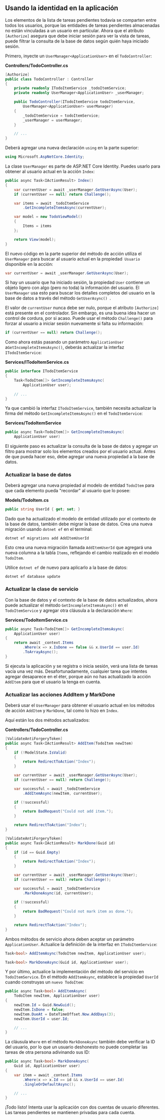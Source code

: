 ## Usando la identidad en la aplicación

Los elementos de la lista de tareas pendientes todavía se comparten entre todos los usuarios, porque las entidades de tareas pendientes almacenadas no están vinculadas a un usuario en particular. Ahora que el atributo `[Authorize]` asegura que debe iniciar sesión para ver la vista de tareas, puede filtrar la consulta de la base de datos según quién haya iniciado sesión.

Primero, inyecte un `UserManager<ApplicationUser>` en el `TodoController`:

**Controllers/TodoController.cs**

```csharp
[Authorize]
public class TodoController : Controller
{
    private readonly ITodoItemService _todoItemService;
    private readonly UserManager<ApplicationUser> _userManager;

    public TodoController(ITodoItemService todoItemService,
        UserManager<ApplicationUser> userManager)
    {
        _todoItemService = todoItemService;
        _userManager = userManager;
    }

    // ...
}
```

Deberá agregar una nueva declaración `using` en la parte superior:

```csharp
using Microsoft.AspNetCore.Identity;
```

La clase `UserManager` es parte de ASP.NET Core Identity. Puedes usarlo para obtener al usuario actual en la acción `Index`:

```csharp
public async Task<IActionResult> Index()
{
    var currentUser = await _userManager.GetUserAsync(User);
    if (currentUser == null) return Challenge();

    var items = await _todoItemService
        .GetIncompleteItemsAsync(currentUser);

    var model = new TodoViewModel()
    {
        Items = items
    };

    return View(model);
}
```

El nuevo código en la parte superior del método de acción utiliza el `UserManager` para buscar al usuario actual en la propiedad` Usuario` disponible en la acción:

```csharp
var currentUser = await _userManager.GetUserAsync(User);
```

Si hay un usuario que ha iniciado sesión, la propiedad `User` contiene un objeto ligero con algo (pero no toda) la información del usuario. El `UserManager` usa esto para buscar los detalles completos del usuario en la base de datos a través del método `GetUserAsync() `.

El valor de `currentUser` nunca debe ser nulo, porque el atributo `[Authorize]` está presente en el controlador. Sin embargo, es una buena idea hacer un control de cordura, por si acaso. Puede usar el método `Challenge()` para forzar al usuario a iniciar sesión nuevamente si falta su información:

```csharp
if (currentUser == null) return Challenge();
```

Como ahora estás pasando un parámetro `ApplicationUser` a` GetIncompleteItemsAsync() `, deberás actualizar la interfaz `ITodoItemService`:

**Services/ITodoItemService.cs**

```csharp
public interface ITodoItemService
{
    Task<TodoItem[]> GetIncompleteItemsAsync(
        ApplicationUser user);
    
    // ...
}
```

Ya que cambió la interfaz `ITodoItemService`, también necesita actualizar la firma del método `GetIncompleteItemsAsync()` en el `TodoItemService`:

**Services/TodoItemService**

```csharp
public async Task<TodoItem[]> GetIncompleteItemsAsync(
    ApplicationUser user)
```

El siguiente paso es actualizar la consulta de la base de datos y agregar un filtro para mostrar solo los elementos creados por el usuario actual. Antes de que pueda hacer eso, debe agregar una nueva propiedad a la base de datos.

### Actualizar la base de datos

Deberá agregar una nueva propiedad al modelo de entidad `TodoItem` para que cada elemento pueda "recordar" al usuario que lo posee:

**Models/TodoItem.cs**

```csharp
public string UserId { get; set; }
```

Dado que ha actualizado el modelo de entidad utilizado por el contexto de la base de datos, también debe migrar la base de datos. Crea una nueva migración usando `dotnet ef` en el terminal:

```
dotnet ef migrations add AddItemUserId
```

Esto crea una nueva migración llamada `AddItemUserId` que agregará una nueva columna a la tabla `Items`, reflejando el cambio realizado en el modelo `TodoItem`.

Utilice `dotnet ef` de nuevo para aplicarlo a la base de datos:

```
dotnet ef database update
```

### Actualizar la clase de servicio

Con la base de datos y el contexto de la base de datos actualizados, ahora puede actualizar el método `GetIncompleteItemsAsync()` en el `TodoItemService` y agregar otra cláusula a la declaración `Where`:

**Services/TodoItemService.cs**

```csharp
public async Task<TodoItem[]> GetIncompleteItemsAsync(
    ApplicationUser user)
{
    return await _context.Items
        .Where(x => x.IsDone == false && x.UserId == user.Id)
        .ToArrayAsync();
}
```

Si ejecuta la aplicación y se registra o inicia sesión, verá una lista de tareas vacía una vez más. Desafortunadamente, cualquier tarea que intentes agregar desaparece en el éter, porque aún no has actualizado la acción `AddItem` para que el usuario la tenga en cuenta.

### Actualizar las acciones AddItem y MarkDone

Deberá usar el `UserManager` para obtener el usuario actual en los métodos de acción `AddItem` y `MarkDone`, tal como lo hizo en `Index`.

Aquí están los dos métodos actualizados:

**Controllers/TodoController.cs**

```csharp
[ValidateAntiForgeryToken]
public async Task<IActionResult> AddItem(TodoItem newItem)
{
    if (!ModelState.IsValid)
    {
        return RedirectToAction("Index");
    }

    var currentUser = await _userManager.GetUserAsync(User);
    if (currentUser == null) return Challenge();

    var successful = await _todoItemService
        .AddItemAsync(newItem, currentUser);

    if (!successful)
    {
        return BadRequest("Could not add item.");
    }

    return RedirectToAction("Index");
}

[ValidateAntiForgeryToken]
public async Task<IActionResult> MarkDone(Guid id)
{
    if (id == Guid.Empty)
    {
        return RedirectToAction("Index");
    }

    var currentUser = await _userManager.GetUserAsync(User);
    if (currentUser == null) return Challenge();

    var successful = await _todoItemService
        .MarkDoneAsync(id, currentUser);
    
    if (!successful)
    {
        return BadRequest("Could not mark item as done.");
    }

    return RedirectToAction("Index");
}
```

Ambos métodos de servicio ahora deben aceptar un parámetro `ApplicationUser`. Actualice la definición de la interfaz en `ITodoItemService`:

```csharp
Task<bool> AddItemAsync(TodoItem newItem, ApplicationUser user);

Task<bool> MarkDoneAsync(Guid id, ApplicationUser user);
```

Y por último, actualice la implementación del método del servicio en `TodoItemService`. En el método `AddItemAsync`, establece la propiedad `UserId` cuando construyas un `nuevo TodoItem`:

```csharp
public async Task<bool> AddItemAsync(
    TodoItem newItem, ApplicationUser user)
{
    newItem.Id = Guid.NewGuid();
    newItem.IsDone = false;
    newItem.DueAt = DateTimeOffset.Now.AddDays(3);
    newItem.UserId = user.Id;

    // ...
}
```

La cláusula `Where` en el método `MarkDoneAsync` también debe verificar la ID del usuario, por lo que un usuario deshonesto no puede completar las tareas de otra persona adivinando sus ID:

```csharp
public async Task<bool> MarkDoneAsync(
    Guid id, ApplicationUser user)
{
    var item = await _context.Items
        .Where(x => x.Id == id && x.UserId == user.Id)
        .SingleOrDefaultAsync();

    // ...
}
```

¡Todo listo! Intenta usar la aplicación con dos cuentas de usuario diferentes. Las tareas pendientes se mantienen privadas para cada cuenta.

